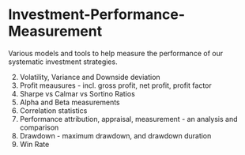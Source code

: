 # Investment-Performance-Measurement

Various models and tools to help measure the performance of our systematic investment strategies.



2. Volatility, Variance and Downside deviation
3. Profit meausures - incl. gross profit, net profit, profit factor
4. Sharpe vs Calmar vs Sortino Ratios
5. Alpha and Beta measurements
6. Correlation statistics
7. Performance attribution, appraisal, measurement - an analysis and comparison
8. Drawdown - maximum drawdown, and drawdown duration
9. Win Rate
